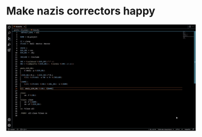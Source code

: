 # Make nazis correctors happy

![test.gif](https://github.com/ninofaivre/make_nazis_correctors_happy/blob/master/test.gif)
